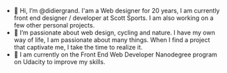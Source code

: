 - 👋 Hi, I’m @didiergrand. I'am a Web designer for 20 years, I am currently front end designer / developer at Scott Sports. I am also working on a few other personal projects.
- 🌱 I’m passionate about web design, cycling and nature. I have my own way of life, I am passionate about many things. When I find a project that captivate me, I take the time to realize it.
- 👀 I am currently on the Front End Web Developer Nanodegree program on Udacity to improve my skills.

